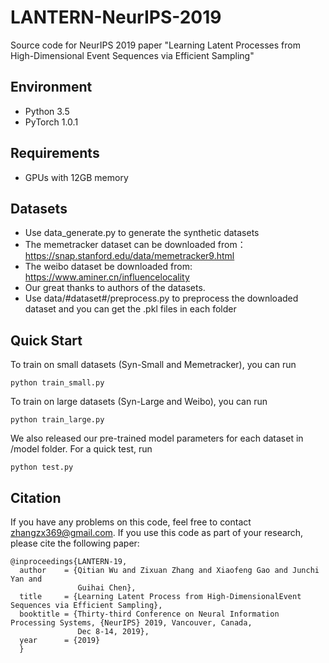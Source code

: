 # LANTERN-NeurIPS-2019
Source code for NeurIPS 2019 paper "Learning Latent Processes from High-Dimensional Event Sequences via Efficient Sampling"
## Environment
+ Python 3.5
+ PyTorch 1.0.1
## Requirements
+ GPUs with 12GB memory
## Datasets
+ Use data_generate.py to generate the synthetic datasets
+ The memetracker dataset can be downloaded from：https://snap.stanford.edu/data/memetracker9.html
+ The weibo dataset be downloaded from: https://www.aminer.cn/influencelocality
+ Our great thanks to authors of the datasets.
+ Use data/#dataset#/preprocess.py to preprocess the downloaded dataset and you can get the .pkl files in each folder
## Quick Start
To train on small datasets (Syn-Small and Memetracker), you can run
```
python train_small.py
```
To train on large datasets (Syn-Large and Weibo), you can run
```
python train_large.py
```
We also released our pre-trained model parameters for each dataset in /model folder. For a quick test, run
```
python test.py
```
## Citation
If you have any problems on this code, feel free to contact zhangzx369@gmail.com.
If you use this code as part of your research, please cite the following paper:
```
@inproceedings{LANTERN-19,
  author    = {Qitian Wu and Zixuan Zhang and Xiaofeng Gao and Junchi Yan and
               Guihai Chen},
  title     = {Learning Latent Process from High-DimensionalEvent Sequences via Efficient Sampling},
  booktitle = {Thirty-third Conference on Neural Information Processing Systems, {NeurIPS} 2019, Vancouver, Canada,
               Dec 8-14, 2019},
  year      = {2019}
  }
```
